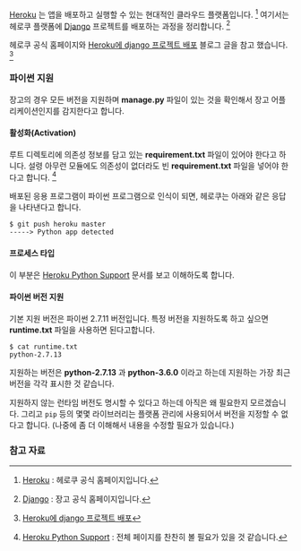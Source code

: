 [Heroku](https://www.heroku.com/home) 는 앱을 배포하고 실행할 수 있는 현대적인 클라우드 플랫폼입니다. [^heroku] 여기서는 헤로쿠 플랫폼에 [Django](https://www.djangoproject.com) 프로젝트를 배포하는 과정을 정리합니다. [^djangoproject]

헤로쿠 공식 홈페이지와 [Heroku에 django 프로젝트 배포](http://dgkim5360.tistory.com/entry/deploy-django-project-on-heroku) 블로그 글을 참고 했습니다. [^dgkim5360-deploy]

### 파이썬 지원

장고의 경우 모든 버전을 지원하며 **manage.py** 파일이 있는 것을 확인해서 장고 어플리케이션인지를 감지한다고 합니다.

#### 활성화(Activation)

루트 디렉토리에 의존성 정보를 담고 있는 **requirement.txt** 파일이 있어야 한다고 하니다. 설령 아무런 모듈에도 의존성이 없더라도 빈 **requirement.txt** 파일을 넣어야 한다고 합니다. [^python-support]

배포된 응용 프로그램이 파이썬 프로그램으로 인식이 되면, 헤로쿠는 아래와 같은 응답을 나타낸다고 합니다.

```heroku
$ git push heroku master
-----> Python app detected
```

#### 프로세스 타입

이 부분은 [Heroku Python Support](https://devcenter.heroku.com/articles/python-support) 문서를 보고 이해하도록 합니다.

#### 파이썬 버전 지원

기본 지원 버전은 파이썬 2.7.11 버전입니다. 특정 버전을 지원하도록 하고 싶으면 **runtime.txt** 파일을 사용하면 된다고합니다. 

```
$ cat runtime.txt
python-2.7.13
```

지원하는 버전은 **python-2.7.13** 과 **python-3.6.0** 이라고 하는데 지원하는 가장 최근 버전을 각각 표시한 것 같습니다.

지원하지 않는 런타임 버전도 명시할 수 있다고 하는데 아직은 왜 필요한지 모르겠습니다. 그리고 `pip` 등의 몇몇 라이브러리는 플랫폼 관리에 사용되어서 버전을 지정할 수 없다고 합니다. (나중에 좀 더 이해해서 내용을 수정할 필요가 있습니다.)

### 참고 자료

[^heroku]: [Heroku](https://www.heroku.com/home) : 헤로쿠 공식 홈페이지입니다.

[^djangoproject]: [Django](https://www.djangoproject.com) : 장고 공식 홈페이지입니다.

[^python-support]: [Heroku Python Support](https://devcenter.heroku.com/articles/python-support) : 전체 페이지를 찬찬히 볼 필요가 있을 것 같습니다.

[^dgkim5360-deploy]: [Heroku에 django 프로젝트 배포](http://dgkim5360.tistory.com/entry/deploy-django-project-on-heroku)